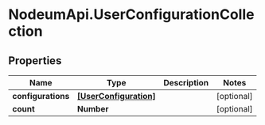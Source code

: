 # NodeumApi.UserConfigurationCollection

## Properties

Name | Type | Description | Notes
------------ | ------------- | ------------- | -------------
**configurations** | [**[UserConfiguration]**](UserConfiguration.md) |  | [optional] 
**count** | **Number** |  | [optional] 


